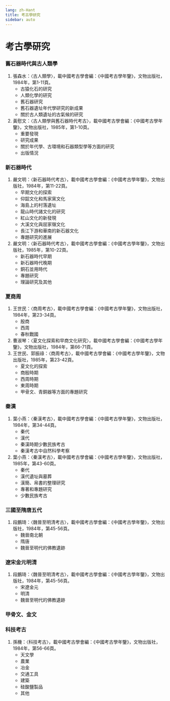 ```yaml
---
lang: zh-Hant
title: 考古學研究
sidebar: auto
---
```

# 考古學研究
### 舊石器時代與古人類學
1. 張森水：〈古人類學〉，載中國考古學會編：《中國考古學年鑒》，文物出版社，1984年，第1-11頁。
   - 古猿化石的研究
   - 人類化學的研究
   - 舊石器研究
   - 舊石器遺址年代學研究的新成果
   - 關於古人類遺址的古氣候的研究
2. 黃慰文：〈古人類學與舊石器時代考古〉，載中國考古學會編：《中國考古學年鑒》，文物出版社，1985年，第1-10頁。
   - 重要發現
   - 研究成果
   - 關於年代學、古環境和石器類型學等方面的研究
   - 出版情況
### 新石器時代
1. 嚴文明：〈新石器時代考古〉，載中國考古學會編：《中國考古學年鑒》，文物出版社，1984年，第11-22頁。
   - 早期文化的探索
   - 仰韶文化和馬家窯文化
   - 海島上的村落遺址
   - 龍山時代諸文化的研究
   - 紅山文化的新發現
   - 大溪文化與屈家嶺文化
   - 長江下游和華南的新石器文化
   - 專題研究的進展
2. 嚴文明：〈新石器時代考古〉，載中國考古學會編：《中國考古學年鑒》，文物出版社，1985年，第10-22頁。
   - 新石器時代早期
   - 新石器時代晚期
   - 銅石並用時代
   - 專題研究
   - 理論研究及其他
### 夏商周
1. 王世民：〈商周考古〉，載中國考古學會編：《中國考古學年鑒》，文物出版社，1984年，第23-34頁。
   - 殷商
   - 西周
   - 春秋戰國
2. 曹淑琴：〈夏文化探索和早商文化研究〉，載中國考古學會編：《中國考古學年鑒》，文物出版社，1984年，第66-71頁。
3. 王世民、郭振祿：〈商周考古〉，載中國考古學會編：《中國考古學年鑒》，文物出版社，1985年，第23-42頁。
   - 夏文化的探索
   - 商殷時期
   - 西周時期
   - 東周時期
   - 甲骨文、青銅器等方面的專題研究
### 秦漢
1. 葉小燕：〈秦漢考古〉，載中國考古學會編：《中國考古學年鑒》，文物出版社，1984年，第34-44頁。
   - 秦代
   - 漢代
   - 秦漢時期少數民族考古
   - 秦漢考古中自然科學考察
2. 葉小燕：〈秦漢考古〉，載中國考古學會編：《中國考古學年鑒》，文物出版社，1985年，第43-60頁。
   - 秦代
   - 漢代遺址與墓葬
   - 漢簡、帛書的整理研究
   - 專著和專題研究
   - 少數民族考古
### 三國至隋唐五代
1. 段鵬琦：〈魏晉至明清考古〉，載中國考古學會編：《中國考古學年鑒》，文物出版社，1984年，第45-56頁。
   - 魏晉南北朝
   - 隋唐
   - 魏晉至明代的佛教遺跡
### 遼宋金元明清
1. 段鵬琦：〈魏晉至明清考古〉，載中國考古學會編：《中國考古學年鑒》，文物出版社，1984年，第45-56頁。
   - 宋遼金元
   - 明清
   - 魏晉至明代的佛教遺跡
### 甲骨文、金文
### 科技考古
1. 孫機：〈科技考古〉，載中國考古學會編：《中國考古學年鑒》，文物出版社，1984年，第56-66頁。
   - 天文學
   - 農業
   - 冶金
   - 交通工具
   - 建築
   - 硅酸鹽製品
   - 其他